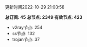 更新时间2022-10-29 21:03:58

**总订阅: 45**
**总节点: 2349**
**有效节点: 423**
- v2ray节点: 254
- ss节点: 132
- trojan节点: 37
